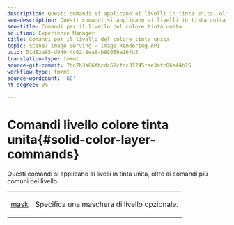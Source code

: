 ```yaml
---
description: Questi comandi si applicano ai livelli in tinta unita, oltre ai comandi più comuni del livello.
seo-description: Questi comandi si applicano ai livelli in tinta unita, oltre ai comandi più comuni del livello.
seo-title: Comandi per il livello del colore tinta unita
solution: Experience Manager
title: Comandi per il livello del colore tinta unita
topic: Scene7 Image Serving - Image Rendering API
uuid: 51d82a95-d940-4c62-8ea8-b8805ba16fd3
translation-type: tm+mt
source-git-commit: 7bc7b3a86fbcdc57cfdc31745fae3afc06e44b15
workflow-type: tm+mt
source-wordcount: '60'
ht-degree: 0%

---
```



# Comandi livello colore tinta unita{#solid-color-layer-commands}

Questi comandi si applicano ai livelli in tinta unita, oltre ai comandi più comuni del livello.

<table id="simpletable_4E563E4C797E45F390340258170BDCE4"> 
 <tr class="strow"> 
  <td class="stentry"> <p><a href="../../../../../../is-api/http-ref/image-serving-api-ref/c-http-protocol-reference/c-command-reference/r-mask.md#reference-922254e027404fb890b850e2723ee06e" type="reference" format="dita" scope="local"> mask</a> </p> </td> 
  <td class="stentry"> <p>Specifica una maschera di livello opzionale. </p></td> 
 </tr> 
</table>

